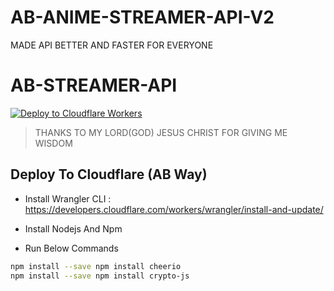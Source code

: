 # AB-ANIME-STREAMER-API-V2
MADE API BETTER  AND FASTER FOR EVERYONE

# AB-STREAMER-API


[![Deploy to Cloudflare Workers](https://deploy.workers.cloudflare.com/button)](https://deploy.workers.cloudflare.com/?url=https://github.com/XerAnime/anixer-api)

> THANKS TO MY LORD(GOD) JESUS  CHRIST FOR GIVING ME WISDOM 

## Deploy To Cloudflare (AB Way)

- Install Wrangler CLI : https://developers.cloudflare.com/workers/wrangler/install-and-update/

- Install Nodejs And Npm

- Run Below Commands

```bash
npm install --save npm install cheerio
npm install --save npm install crypto-js
```

